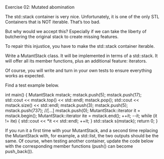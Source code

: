 Exercise 02: Mutated abomination

The std::stack container is very nice. Unfortunately, it is one of the only STL Containers that is NOT iterable. That’s too bad.

But why would we accept this? Especially if we can take the liberty of butchering the original stack to create missing features.

To repair this injustice, you have to make the std::stack container iterable.

Write a MutantStack class. It will be implemented in terms of a std::stack. It will offer all its member functions, plus an additional feature: iterators.

Of course, you will write and turn in your own tests to ensure everything works as
expected.

Find a test example below.

int main()
{
    MutantStack<int> mstack;
    mstack.push(5);
    mstack.push(17);
    std::cout << mstack.top() << std::endl;
    mstack.pop();
    std::cout << mstack.size() << std::endl;
    mstack.push(3);
    mstack.push(5);
    mstack.push(737);
    //[...]
    mstack.push(0);
    MutantStack<int>::iterator it = mstack.begin();
    MutantStack<int>::iterator ite = mstack.end();
    ++it;
    --it;
    while (it != ite)
    {
    std::cout << *it << std::endl;
    ++it;
    }
    std::stack<int> s(mstack);
    return 0;
}

If you run it a first time with your MutantStack, and a second time replacing the MutantStack with, for example, a std::list, the two outputs should be the same. Of course, when testing another container, update the code below with the corresponding
member functions (push() can become push_back()).